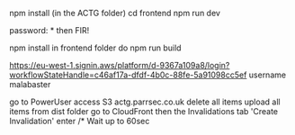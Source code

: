 npm install (in the ACTG folder)
cd frontend
npm run dev

password: * then FIR!

npm install
in frontend folder do npm run build

https://eu-west-1.signin.aws/platform/d-9367a109a8/login?workflowStateHandle=c46af17a-dfdf-4b0c-88fe-5a91098cc5ef
username malabaster

go to PowerUser access
S3
actg.parrsec.co.uk
delete all items
upload all items from dist folder
go to CloudFront
then the Invalidations tab
'Create Invalidation'
enter /*
Wait up to 60sec